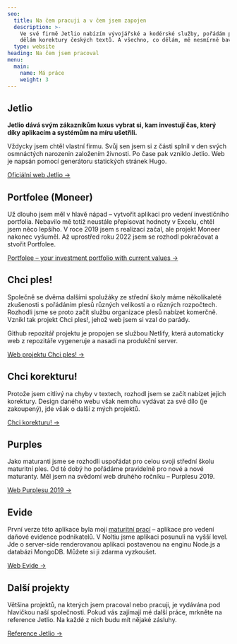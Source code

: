 ```yaml
---
seo:
  title: Na čem pracuji a v čem jsem zapojen
  description: >-
    Ve své firmě Jetlio nabízím vývojářské a kodérské služby, pořádám plesy,
    dělám korektury českých textů. A všechno, co dělám, mě nesmírně baví.
  type: website
heading: Na čem jsem pracoval
menu:
  main:
    name: Má práce
    weight: 3
---
```

## Jetlio

**Jetlio dává svým zákazníkům luxus vybrat si, kam investují čas, který díky aplikacím a systémům na míru ušetřili.**

Vždycky jsem chtěl vlastní firmu. Svůj sen jsem si z části splnil v den svých osmnáctých narozenin založením živnosti. Po čase pak vzniklo Jetlio. Web je napsán pomocí generátoru statických stránek Hugo.

[Oficiální web Jetlio →](https://jetlio.com/)

## Portfolee (Moneer)

Už dlouho jsem měl v hlavě nápad – vytvořit aplikaci pro vedení investičního portfolia. Nebavilo mě totiž neustále přepisovat hodnoty v Excelu, chtěl jsem něco lepšího. V roce 2019 jsem s realizací začal, ale projekt Moneer nakonec vyšuměl. Až uprostřed roku 2022 jsem se rozhodl pokračovat a stvořit Portfolee.

[Portfolee – your investment portfolio with current values →](https://portfolee.com/?utm_source=jansvabik)

## Chci ples!

Společně se dvěma dalšími spolužáky ze střední školy máme několikaleté zkušenosti s pořádáním plesů různých velikostí a o různých rozpočtech. Rozhodli jsme se proto začít službu organizace plesů nabízet komerčně. Vznikl tak projekt Chci ples!, jehož web jsem si vzal do parády.

Github repozitář projektu je propojen se službou Netlify, která automaticky web z repozitáře vygeneruje a nasadí na produkční server.

[Web projektu Chci ples! →](https://chciples.cz/)

## Chci korekturu!

Protože jsem citlivý na chyby v textech, rozhodl jsem se začít nabízet jejich korektury. Design daného webu však nemohu vydávat za své dílo (je zakoupený), jde však o další z mých projektů.

[Chci korekturu! →](https://chcikorekturu.cz/)

## Purples

Jako maturanti jsme se rozhodli uspořádat pro celou svoji střední školu maturitní ples. Od té dobý ho pořádáme pravidelně pro nové a nové maturanty. Měl jsem na svědomí web druhého ročníku – Purplesu 2019.

[Web Purplesu 2019 →](https://purples.cz/2019/)

## Evide

První verze této aplikace byla mojí [maturitní prací](https://jansvabik.cz/matpra.pdf) – aplikace pro vedení daňové evidence podnikatelů. V Noltiu jsme aplikaci posunuli na vyšší level. Jde o server-side renderovanou aplikaci postavenou na enginu Node.js a databázi MongoDB. Můžete si ji zdarma vyzkoušet.

[Web Evide →](https://evide.cz/)
<!--## Sweet Clicker
Jednoduchá client-side hra napsaná v JavaScriptu během nudných jarních středoškolskách dní. Data hráčů jsou ukládána na server pro jednoduché znovuspuštění pomocí odkazu.

Existovala starší verze, což byl jeden z mých prvních projektu v JavaScriptu. I ta je stále dostupná. Můžete ji zkouknout [zde](#).

[Sweet Clicker 2.0 →](#)-->

## Další projekty

Většina projektů, na kterých jsem pracoval nebo pracuji, je vydávána pod hlavičkou naší společnosti. Pokud vás zajímají mé další práce, mrkněte na reference Jetlio. Na každé z nich budu mít nějaké zásluhy.

[Reference Jetlio →](https://jetlio.com/cs/pripadove-studie/)